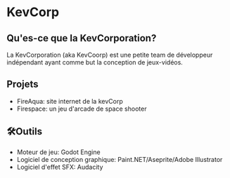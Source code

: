 # KevCorp

## Qu'es-ce que la KevCorporation?
La KevCorporation (aka KevCoorp) est une petite team de développeur indépendant ayant comme but la conception de jeux-vidéos.

## Projets
- FireAqua: site internet de la kevCorp
- Firespace: un jeu d'arcade de space shooter 

## 🛠️Outils
- Moteur de jeu: Godot Engine
- Logiciel de conception graphique: Paint.NET/Aseprite/Adobe Illustrator
- Logiciel d'effet SFX: Audacity


